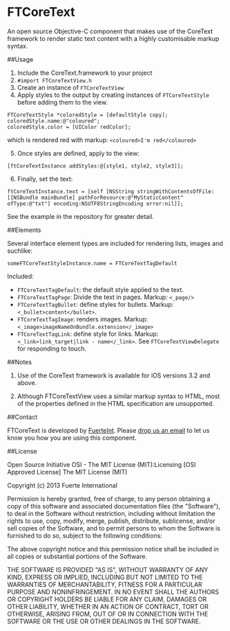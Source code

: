 FTCoreText
===

An open source Objective-C component that makes use of the CoreText framework to render static text content with a highly customisable markup syntax.

##Usage

1. Include the CoreText.framework to your project
2. `#import FTCoreTextView.h`
3. Create an instance of `FTCoreTextView`
4. Apply styles to the output by creating instances of `FTCoreTextStyle` before adding them to the view.

```
FTCoreTextStyle *coloredStyle = [defaultStyle copy];
coloredStyle.name:@"coloured";
coloredStyle.color = [UIColor redColor];
 ```
 which is rendered red with markup: 
 `<coloured>I'm red</coloured>`

5. Once styles are defined, apply to the view: 

`[ftCoreTextInstance addStyles:@[style1, style2, style3]];`

6. Finally, set the text:

`ftCoreTextInstance.text = [self [NSString stringWithContentsOfFile:[[NSBundle mainBundle] pathForResource:@"MyStaticContent" ofType:@"txt"] encoding:NSUTF8StringEncoding error:nil]];`

See the example in the repository for greater detail.

##Elements

Several interface element types are included for rendering lists, images and suchlike:

`someFTCoreTextStyleInstance.name = FTCoreTextTagDefault`  

Included:

-  `FTCoreTextTagDefault`: the default style applied to the text. 
-  `FTCoreTextTagPage`: Divide the text in pages. Markup: `<_page/>`
-  `FTCoreTextTagBullet`: define styles for bullets. Markup: `<_bullet>content</bullet>`.
- `FTCoreTextTagImage`: renders images. Markup: `<_image>imageNameOnBundle.extension</_image>`
- `FTCoreTextTagLink`: define style for links. Markup: `<_link>link_target|link - name</_link>`. See `FTCoreTextViewDelegate` for responding to touch.

##Notes

1. Use of the CoreText framework is available for iOS versions 3.2 and above.

2. Although FTCoreTextView uses a similar markup syntax to HTML, most of the properties defined in the HTML specification are unsupported.

##Contact

FTCoreText is developed by [FuerteInt](http://fuerteint.com). Please [drop us an email](mailto:open-source@fuerteint.com) to let us know you how you are using this component.

##License

Open Source Initiative OSI - The MIT License (MIT):Licensing [OSI Approved License] The MIT License (MIT)

Copyright (c) 2013 Fuerte International

Permission is hereby granted, free of charge, to any person obtaining a copy of this software and associated documentation files (the "Software"), to deal in the Software without restriction, including without limitation the rights to use, copy, modify, merge, publish, distribute, sublicense, and/or sell copies of the Software, and to permit persons to whom the Software is furnished to do so, subject to the following conditions:

The above copyright notice and this permission notice shall be included in all copies or substantial portions of the Software.

THE SOFTWARE IS PROVIDED "AS IS", WITHOUT WARRANTY OF ANY KIND, EXPRESS OR IMPLIED, INCLUDING BUT NOT LIMITED TO THE WARRANTIES OF MERCHANTABILITY, FITNESS FOR A PARTICULAR PURPOSE AND NONINFRINGEMENT. IN NO EVENT SHALL THE AUTHORS OR COPYRIGHT HOLDERS BE LIABLE FOR ANY CLAIM, DAMAGES OR OTHER LIABILITY, WHETHER IN AN ACTION OF CONTRACT, TORT OR OTHERWISE, ARISING FROM, OUT OF OR IN CONNECTION WITH THE SOFTWARE OR THE USE OR OTHER DEALINGS IN THE SOFTWARE.